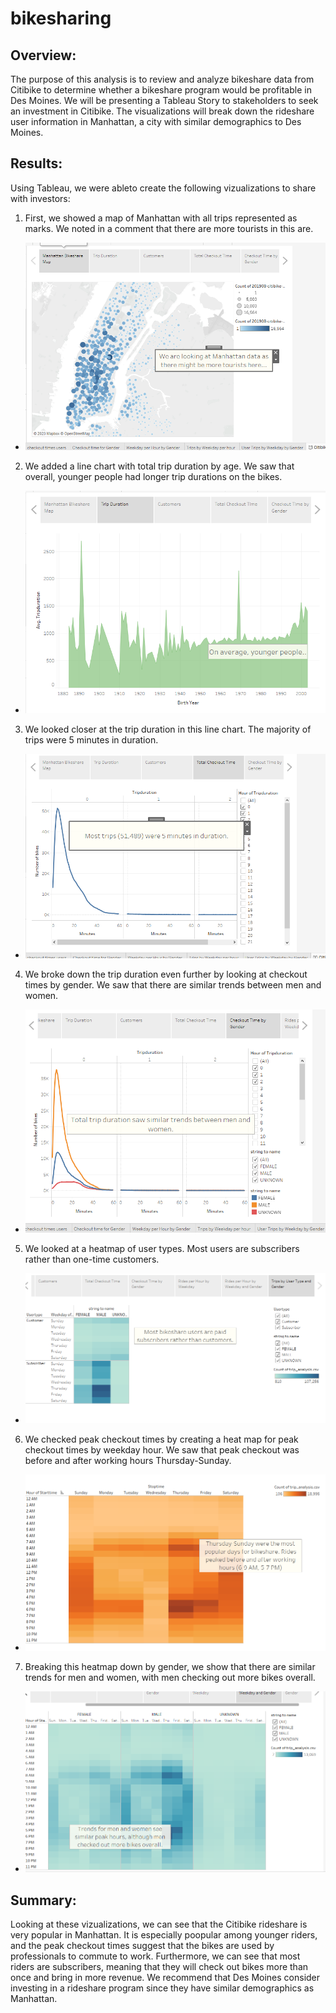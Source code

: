 # bikesharing

## Overview: 
The purpose of this analysis is to review and analyze bikeshare data from Citibike to determine whether a bikeshare program would be profitable in Des Moines. We will be presenting a Tableau Story to stakeholders to seek an investment in Citibike. The visualizations will break down the rideshare user information in Manhattan, a city with similar demographics to Des Moines.

## Results:
Using Tableau, we were ableto create the following vizualizations to share with investors:

1) First, we showed a map of Manhattan with all trips represented as marks. We noted in a comment that there are more tourists in this are.
- ![Manhattan Map](https://raw.githubusercontent.com/ecost95/bikesharing/main/Manhattanmap.PNG)

2) We added a line chart with total trip duration by age. We saw that overall, younger people had longer trip durations on the bikes. 
- ![trip duration](https://raw.githubusercontent.com/ecost95/bikesharing/main/tripdurationage.PNG)

3) We looked closer at the trip duration in this line chart. The majority of trips were 5 minutes in duration.
- ![checkout](https://raw.githubusercontent.com/ecost95/bikesharing/main/Checkouttime.PNG)

4) We broke down the trip duration even further by looking at checkout times by gender. We saw that there are similar trends between men and women.
- ![checkout gender](https://raw.githubusercontent.com/ecost95/bikesharing/main/CheckoutGender.PNG)

5) We looked at a heatmap of user types. Most users are subscribers rather than one-time customers.
- ![user type](https://raw.githubusercontent.com/ecost95/bikesharing/main/UserTypeGender.PNG)

6) We checked peak checkout times by creating a heat map for peak checkout times by weekday hour. We saw that peak checkout was before and after working hours Thursday-Sunday. 
- ![peak](https://raw.githubusercontent.com/ecost95/bikesharing/main/tripsbyweekdaybyhour.PNG)

7) Breaking this heatmap down by gender, we show that there are similar trends for men and women, with men checking out more bikes overall.
- ![peakgender](https://raw.githubusercontent.com/ecost95/bikesharing/main/tripsweekdaybygender.PNG)

## Summary:

Looking at these vizualizations, we can see that the Citibike rideshare is very popular in Manhattan. It is especially poopular among younger riders, and the peak checkout times suggest that the bikes are used by professionals to commute to work. Furthermore, we can see that most riders are subscribers, meaning that they will check out bikes more than once and bring in more revenue. We recommend that Des Moines consider investing in a rideshare program since they have similar demographics as Manhattan. 
